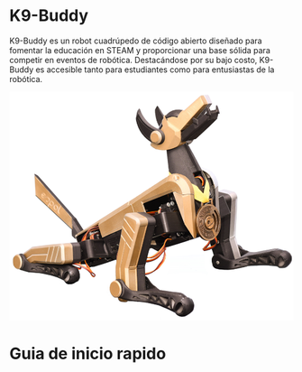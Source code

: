 # K9-Buddy
K9-Buddy es un robot cuadrúpedo de código abierto diseñado para fomentar la educación en STEAM y proporcionar una base sólida para competir en eventos de robótica. Destacándose por su bajo costo, K9-Buddy es accesible tanto para estudiantes como para entusiastas de la robótica. 

![Robot cuadrúpedo construido](images/1.png)

# Guia de inicio rapido
